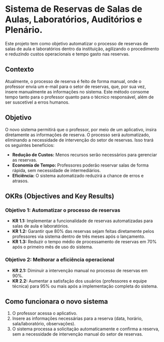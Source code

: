 # Sistema de Reservas de Salas de Aulas, Laboratórios, Auditórios e Plenário.

Este projeto tem como objetivo automatizar o processo de reservas de salas de aula e laboratórios dentro da instituição, agilizando o procedimento e reduzindo custos operacionais e tempo gasto nas reservas.

## Contexto

Atualmente, o processo de reserva é feito de forma manual, onde o professor envia um e-mail para o setor de reservas, que, por sua vez, insere manualmente as informações no sistema. Este método consome tempo tanto para o professor quanto para o técnico responsável, além de ser suscetível a erros humanos.

## Objetivo

O novo sistema permitirá que o professor, por meio de um aplicativo, insira diretamente as informações de reserva. O processo será automatizado, eliminando a necessidade de intervenção do setor de reservas. Isso trará os seguintes benefícios:

- **Redução de Custos:** Menos recursos serão necessários para gerenciar as reservas.
- **Economia de Tempo:** Professores poderão reservar salas de forma rápida, sem necessidade de intermediários.
- **Eficiência:** O sistema automatizado reduzirá a chance de erros e atrasos.

## OKRs (Objectives and Key Results)

### Objetivo 1: Automatizar o processo de reservas

- **KR 1.1:** Implementar a funcionalidade de reservas automatizadas para salas de aula e laboratórios.
- **KR 1.2:** Garantir que 80% das reservas sejam feitas diretamente pelos professores via sistema dentro de três meses após o lançamento.
- **KR 1.3:** Reduzir o tempo médio de processamento de reservas em 70% após o primeiro mês de uso do sistema.

### Objetivo 2: Melhorar a eficiência operacional

- **KR 2.1:** Diminuir a intervenção manual no processo de reservas em 90%.
- **KR 2.2:** Aumentar a satisfação dos usuários (professores e equipe técnica) para 95% ou mais após a implementação completa do sistema.

## Como funcionara o novo sistema

1. O professor acessa o aplicativo.
2. Insere as informações necessárias para a reserva (data, horário, sala/laboratório, observações).
3. O sistema processa a solicitação automaticamente e confirma a reserva, sem a necessidade de intervenção manual do setor de reservas.
